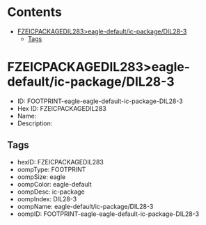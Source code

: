 



Contents
========

* [FZEICPACKAGEDIL283>eagle-default/ic-package/DIL28-3](#fzeicpackagedil283eagle-defaultic-packagedil28-3)
	* [Tags](#tags)

# FZEICPACKAGEDIL283>eagle-default/ic-package/DIL28-3

- ID: FOOTPRINT-eagle-eagle-default-ic-package-DIL28-3
- Hex ID: FZEICPACKAGEDIL283
- Name: 
- Description: 

## Tags

- hexID: FZEICPACKAGEDIL283
- oompType: FOOTPRINT
- oompSize: eagle
- oompColor: eagle-default
- oompDesc: ic-package
- oompIndex: DIL28-3
- oompName: eagle-default/ic-package/DIL28-3
- oompID: FOOTPRINT-eagle-eagle-default-ic-package-DIL28-3
